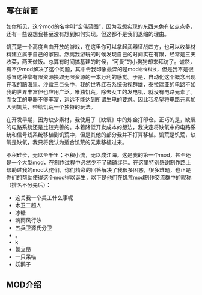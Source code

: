 ## 写在前面

​		如你所见，这个mod的名字叫“宏伟蓝图”，因为我想实现的东西未免有亿点点多，还有一些设想我甚至没有想到如何实现。但这都不是我们退缩的理由。

​		饥荒是一个高度自由开放的游戏，在这里你可以拿起武器征战四方，也可以收集材料建立属于自己的家园。然鹅我游玩的时候发现自己的时间实在有限，经常是三天收菜，两天做饭。总算有时间搞基建的时候，“可爱”的小狗狗却来拜访了。诚然，有不少mod解决了这个问题，其中令我印象最深的是mod`怠惰科技`，但是我不是很感冒这种拿有限资源换取无限资源的一本万利的感觉。于是，自动化这个概念出现在我的脑海里。沙盒三巨头中，我的世界红石系统傲视群雄，泰拉瑞亚的电路不如我的世界丰富但也应用广泛。唯独饥荒，除去女工的发电机，就没有电路元素了。而女工的电器不够丰富，远远不能达到所谓生电的要求。因此我希望将电路元素加入到饥荒，带给饥荒一个独特的玩法。

​		在开发早期，因为缺少素材，我使用了《缺氧》中的炼金打印仓。正巧的是，缺氧的电路系统还是比较完善的。本着降低开发成本的想法，我决定将缺氧中的电路系统和信号线系统移植到饥荒中，但是其他的部分我并不打算移植。饥荒是饥荒，缺氧是缺氧，我只将我认为适合饥荒的元素移植过来。

​		不积硅步，无以至千里；不积小流，无以成江海。这是我的第一个mod，甚至还是一个大型mod，在制作过程中必然少不了磕磕绊绊。在这里特别感谢制作路上帮助过我的mod大佬们，你们精彩的回答解决了我很多困惑，很多难题，也正是你们的帮助使得这个mod得以诞生，以下是他们在饥荒mod制作交流群中的昵称（排名不分先后）：

- 这关我一个美工什么事呢
- 木卫二超人
- 冰糖
- 魂雨风行沙
- 五兵卫源氏分卫
- 。
- k
- 氪立昂
- 一只呆喵
- 妖鹅子

## MOD介绍

